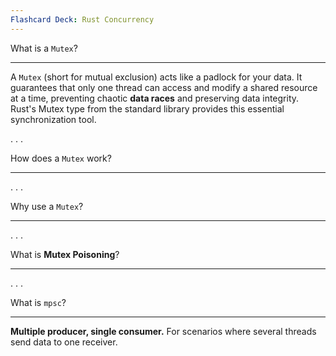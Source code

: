 ```yaml
---
Flashcard Deck: Rust Concurrency
---
```


What is a ```Mutex```?

---
A ```Mutex``` (short for mutual exclusion) acts like a padlock for your data. It guarantees that only one thread can access and modify a shared resource at a time, preventing chaotic **data races** and preserving data integrity. Rust's Mutex type from the standard library provides this essential synchronization tool.

. . .

How does a ```Mutex``` work?

---

. . .

Why use a ```Mutex```?

---



. . .

What is **Mutex Poisoning**?

---



. . .

What is ```mpsc```?

---

**Multiple producer, single consumer.** For scenarios where several threads send data to one receiver.
